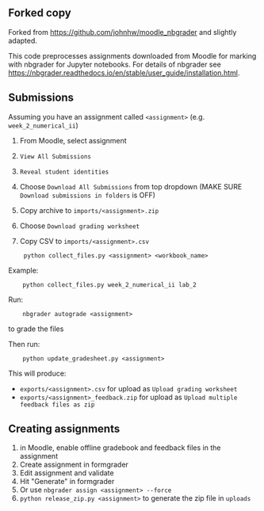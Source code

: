 ## Forked copy

Forked from <https://github.com/johnhw/moodle_nbgrader> and slightly adapted.

This code preprocesses assignments downloaded from Moodle for marking with nbgrader for Jupyter notebooks.  For details of nbgrader see <https://nbgrader.readthedocs.io/en/stable/user_guide/installation.html>.

## Submissions
Assuming you have an assignment called `<assignment>` (e.g. `week_2_numerical_ii`)

1. From Moodle, select assignment
2. `View All Submissions`
3. `Reveal student identities`
4. Choose `Download All Submissions` from top dropdown (MAKE SURE `Download submissions in folders` is OFF)
5. Copy archive to `imports/<assignment>.zip`
6. Choose `Download grading worksheet`
5. Copy CSV to `imports/<assignment>.csv`

        python collect_files.py <assignment> <workbook_name>

Example:

        python collect_files.py week_2_numerical_ii lab_2
    

Run:

        nbgrader autograde <assignment>

to grade the files

Then run:

        python update_gradesheet.py <assignment>

This will produce:
* `exports/<assignment>.csv` for upload as `Upload grading worksheet` 
* `exports/<assignment>_feedback.zip` for upload as `Upload multiple feedback files as zip`


## Creating assignments
1. in Moodle, enable offline gradebook and feedback files in the assignment
1. Create assignment in formgrader
2. Edit assignment and validate
3. Hit "Generate" in formgrader
4. Or use `nbgrader assign <assignment> --force`
5. `python release_zip.py <assignment>` to generate the zip file in `uploads`



